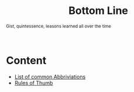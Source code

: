 <h1 align="center"><strong>Bottom Line</strong></h1>
  
<sup align="center">Gist, quintessence, leasons learned all over the time</sup>

<br>


# Content
- [List of common Abbriviations](/abbriviations.json)
- [Rules of Thumb](/rulesosthumb.json)
